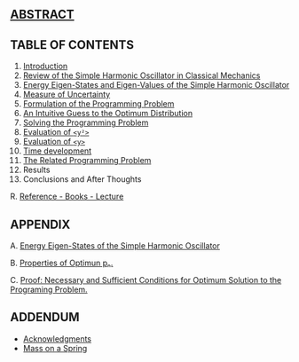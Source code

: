 ## [ABSTRACT](README.md)

## TABLE OF CONTENTS

1. [Introduction](INTRODUCTION.md)
2. [Review of the Simple Harmonic Oscillator in Classical Mechanics](REVIEW.md)
3. [Energy Eigen-States and Eigen-Values of the Simple Harmonic Oscillator](QMSHO.md)
4. [Measure of Uncertainty](UNCERTAINTY.md)
5. [Formulation of the Programming Problem](FORMULATION.md)
6. [An Intuitive Guess to the Optimum Distribution](INTUITIVE.md)
7. [Solving the Programming Problem](SOLVING.md)
  1. [Evaluation of `<y²>`](Y2.md)
  2. [Evaluation of `<y>`](Y.md)
  3. [Time development](TIME.md)
  4. [The Related Programming Problem](RELATED.md)
  5. Results
8. Conclusions and After Thoughts

R. [Reference - Books - Lecture](REFERENCE.md)

## APPENDIX

A. [Energy Eigen-States of the Simple Harmonic Oscillator](STATES.md)

B. [Properties of Optimun pₙ.](PROPERTIES.md)

C. [Proof: Necessary and Sufficient Conditions for Optimum Solution to the Programing Problem.](KKT.md)

## ADDENDUM

* [Acknowledgments](ACKNOWLEDGMENTS.md)
* [Mass on a Spring](SPRING.md)
